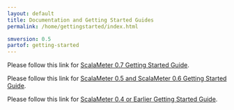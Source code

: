 ```yaml
---
layout: default
title: Documentation and Getting Started Guides
permalink: /home/gettingstarted/index.html

smversion: 0.5
partof: getting-started
---
```



Please follow this link for [ScalaMeter 0.7 Getting Started Guide](/home/gettingstarted/0.7/).

Please follow this link for [ScalaMeter 0.5 and ScalaMeter 0.6 Getting Started Guide](/home/gettingstarted/0.5/).

Please follow this link for [ScalaMeter 0.4 or Earlier Getting Started Guide](/home/gettingstarted/0.4/).

